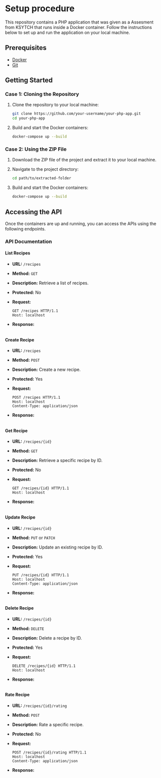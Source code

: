 # Setup procedure

This repository contains a PHP application that was given as a Assesment from KSYTCH that runs inside a Docker container. Follow the instructions below to set up and run the application on your local machine.

## Prerequisites

- [Docker](https://www.docker.com/products/docker)
- [Git](https://git-scm.com/downloads)

## Getting Started

### Case 1: Cloning the Repository

1. Clone the repository to your local machine:

    ```bash
    git clone https://github.com/your-username/your-php-app.git
    cd your-php-app
    ```

2. Build and start the Docker containers:

    ```bash
    docker-compose up --build
    ```

### Case 2: Using the ZIP File

1. Download the ZIP file of the project and extract it to your local machine.

2. Navigate to the project directory:

    ```bash
    cd path/to/extracted-folder
    ```

3. Build and start the Docker containers:

    ```bash
    docker-compose up --build
    ```

## Accessing the API

Once the containers are up and running, you can access the APIs using the following endpoints.

### API Documentation

#### List Recipes

- **URL:** `/recipes`
- **Method:** `GET`
- **Description:** Retrieve a list of recipes.
- **Protected:** No
- **Request:**

    ```http
    GET /recipes HTTP/1.1
    Host: localhost
    ```

- **Response:**

    ```json

    ```

#### Create Recipe

- **URL:** `/recipes`
- **Method:** `POST`
- **Description:** Create a new recipe.
- **Protected:** Yes
- **Request:**

    ```http
    POST /recipes HTTP/1.1
    Host: localhost
    Content-Type: application/json
    ```

- **Response:**

    ```json

    ```

#### Get Recipe

- **URL:** `/recipes/{id}`
- **Method:** `GET`
- **Description:** Retrieve a specific recipe by ID.
- **Protected:** No
- **Request:**

    ```http
    GET /recipes/{id} HTTP/1.1
    Host: localhost
    ```

- **Response:**

    ```json

    ```

#### Update Recipe

- **URL:** `/recipes/{id}`
- **Method:** `PUT` or `PATCH`
- **Description:** Update an existing recipe by ID.
- **Protected:** Yes
- **Request:**

    ```http
    PUT /recipes/{id} HTTP/1.1
    Host: localhost
    Content-Type: application/json
    ```

- **Response:**

    ```json

    ```

#### Delete Recipe

- **URL:** `/recipes/{id}`
- **Method:** `DELETE`
- **Description:** Delete a recipe by ID.
- **Protected:** Yes
- **Request:**

    ```http
    DELETE /recipes/{id} HTTP/1.1
    Host: localhost
    ```

- **Response:**

    ```json

    ```

#### Rate Recipe

- **URL:** `/recipes/{id}/rating`
- **Method:** `POST`
- **Description:** Rate a specific recipe.
- **Protected:** No
- **Request:**

    ```http
    POST /recipes/{id}/rating HTTP/1.1
    Host: localhost
    Content-Type: application/json
    ```

- **Response:**

    ```json
    
    ```
